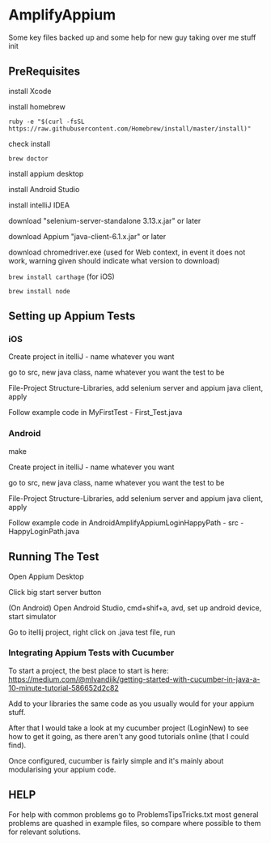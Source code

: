 # AmplifyAppium
Some key files backed up and some help for new guy taking over me stuff init

## PreRequisites

install Xcode 

install homebrew

`ruby -e "$(curl -fsSL https://raw.githubusercontent.com/Homebrew/install/master/install)"`

check install

`brew doctor`

install appium desktop

install Android Studio

install intelliJ IDEA

download "selenium-server-standalone 3.13.x.jar" or later

download Appium "java-client-6.1.x.jar" or later

download chromedriver.exe (used for Web context, in event it does not work, warning given should indicate what version to download)

`brew install carthage` (for iOS)

`brew install node`


## Setting up Appium Tests 

### iOS

Create project in itelliJ - name whatever you want

go to src, new java class, name whatever you want the test to be

File-Project Structure-Libraries, add selenium server and appium java client, apply

Follow example code in MyFirstTest - First_Test.java

### Android

make

Create project in itelliJ - name whatever you want

go to src, new java class, name whatever you want the test to be

File-Project Structure-Libraries, add selenium server and appium java client, apply

Follow example code in AndroidAmplifyAppiumLoginHappyPath - src - HappyLoginPath.java

## Running The Test

Open Appium Desktop

Click big start server button

(On Android) Open Android Studio, cmd+shif+a, avd, set up android device, start simulator
 
Go to itellij project, right click on .java test file, run

### Integrating Appium Tests with Cucumber

To start a project, the best place to start is here: https://medium.com/@mlvandijk/getting-started-with-cucumber-in-java-a-10-minute-tutorial-586652d2c82

Add to your libraries the same code as you usually would for your appium stuff.

After that I would take a look at my cucumber project (LoginNew) to see how to get it going, as there aren't any good tutorials online (that I could find).

Once configured, cucumber is fairly simple and it's mainly about modularising your appium code.

## HELP

For help with common problems  go to ProblemsTipsTricks.txt most general problems are quashed in example files, so compare where possible to them for relevant solutions.
